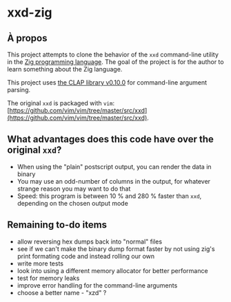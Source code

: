 # xxd-zig

## À propos

This project attempts to clone the behavior of the `xxd` command-line utility in the [Zig programming language](https://ziglang.org). The goal of the project is for the author to learn something about the Zig language.

This project uses [the CLAP library v0.10.0](https://github.com/Hejsil/zig-clap/releases/tag/0.10.0) for command-line argument parsing.

The original `xxd` is packaged with `vim`: [https://github.com/vim/vim/tree/master/src/xxd](https://github.com/vim/vim/tree/master/src/xxd).

## What advantages does this code have over the original `xxd`?

- When using the "plain" postscript output, you can render the data in binary
- You may use an odd-number of columns in the output, for whatever strange
  reason you may want to do that
- Speed: this program is between 10 % and 280 % faster than `xxd`, depending on
  the chosen output mode

## Remaining to-do items

 - allow reversing hex dumps back into "normal" files
 - see if we can't make the binary dump format faster by not using zig's print
   formating code and instead rolling our own
 - write more tests
 - look into using a different memory allocator for better performance
 - test for memory leaks
 - improve error handling for the command-line arguments
 - choose a better name - "xzd" ?
